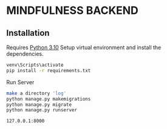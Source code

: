 # MINDFULNESS BACKEND #


## Installation ##

Requires [Python 3.10](https://www.python.org/ftp/python/3.10.0)
Setup virtual environment and install the dependencies.

```sh
venv\Scripts\activate
pip install -r requirements.txt
```

Run Server

```sh
make a directory 'log'
python manage.py makemigrations
python manage.py migrate
python manage.py runserver
```

```sh
127.0.0.1:8000
```